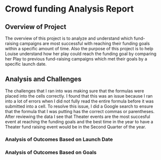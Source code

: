 # Crowd funding Analysis Report

## Overview of Project
The overview of this project is to analyze and understand which fund-raising campaigns are most successful with reaching their funding goals within a specific amount of time. Also 
the purpose of this project is to help Louise understand how her play could reach the funding goal by comparing her Play to previous fund-raising campaigns which met their goals by a specific launch date.

## Analysis and Challenges
The challenges that I ran into was making sure that the formulas were placed into the cells correctly. I found that this was an issue because I ran into a lot of errors when I did not fully read the entire formula before it was submitted into a cell. To resolve this issue, I did a Google search to ensure that the formula that I was putting has the correct commas or parentheses. After reviewing the data I see that Theater events are the most succesful event at reaching the funding goals and the best time in the year to have a Theater fund raising event would be in the Second Quarter of the year.  

### Analysis of Outcomes Based on Launch Date


### Analysis of Outcomes Based on Goals



